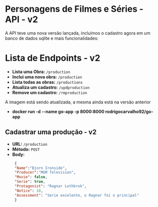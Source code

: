 # Personagens de Filmes e Séries - API - v2

A API teve uma nova versão lançada, incluímos o cadastro agora em um banco de dados sqlite e mais funcionalidades:

# Lista de Endpoints - v2

- **Lista uma Obra:** `/production`
- **Inclui uma nova obra:** `/production`
- **Lista todas as obras:** `/productions`
- **Atualiza um cadastro:** `/updproduction`
- **Remove um cadastro:** `/rmproduction`

A imagem está sendo atualizada, a mesma ainda está na versão anterior
- **docker run -d --name go-app -p 8000:8000 rodrigocarvalho92/go-app**

## Cadastrar uma produção - v2

- **URL:** `/production`
- **Método:** `POST`
- **Body:**
  ```json
   {
   "Name":"Bjorn Ironside", 
   "Producer":"MGM Television", 
   "Movie": false, 
   "Serie": true,
   "Protagonist": "Ragnar Lothbrok",
   "Notice": 10,
   "Assessment": "Serie excelente, o Ragnar foi o principal"
   }